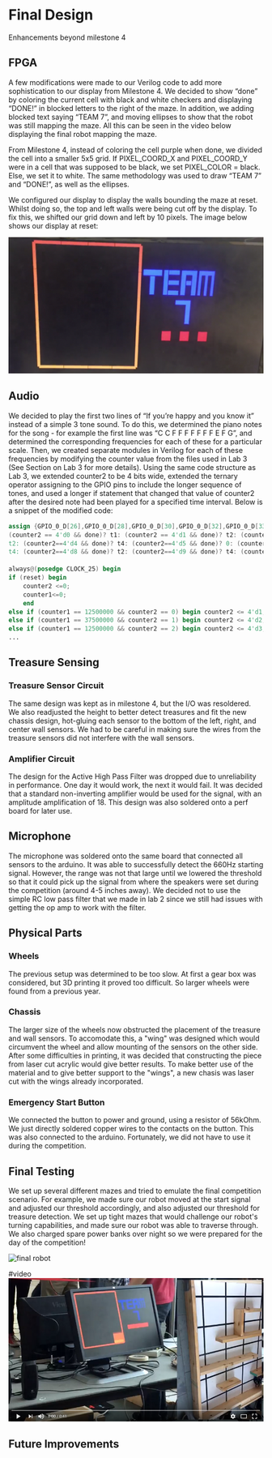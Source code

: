 # Final Design
Enhancements beyond milestone 4  

## FPGA
A few modifications were made to our Verilog code to add more sophistication to our display from Milestone 4. We decided to show “done” by coloring the current cell with black and white checkers and displaying “DONE!” in blocked letters to the right of the maze. In addition, we adding blocked text saying “TEAM 7”, and moving ellipses to show that the robot was still mapping the maze. All this can be seen in the video below displaying the final robot mapping the maze.

From Milestone 4, instead of coloring the cell purple when done, we divided the cell into a smaller 5x5 grid. If PIXEL_COORD_X and PIXEL_COORD_Y were in a cell that was supposed to be black, we set PIXEL_COLOR = black. Else, we set it to white. The same methodology was used to draw “TEAM 7” and “DONE!”, as well as the ellipses. 

We configured our display to display the walls bounding the maze at reset. Whilst doing so, the top and left walls were being cut off by the display. To fix this, we shifted our grid down and left by 10 pixels. The image below shows our display at reset:

![](./image/ResetDisplay.png)


## Audio
We decided to play the first two lines of “If you’re happy and you know it” instead of a simple 3 tone sound. To do this, we determined the piano notes for the song - for example the first line was “C C F F F F F F F E F G”, and determined the corresponding frequencies for each of these for a particular scale. Then, we created separate modules in Verilog for each of these frequencies by modifying the counter value from the files used in Lab 3 (See Section on Lab 3 for more details). Using the same code structure as Lab 3, we extended counter2 to be 4 bits wide, extended the ternary operator assigning to the GPIO pins to include the longer sequence of tones, and used a longer if statement that changed that value of counter2 after the desired note had been played for a specified time interval. Below is a snippet of the modified code:

```verilog 
assign {GPIO_0_D[26],GPIO_0_D[28],GPIO_0_D[30],GPIO_0_D[32],GPIO_0_D[33],GPIO_0_D[31],GPIO_0_D[29],GPIO_0_D[27]} = 
(counter2 == 4'd0 && done)? t1: (counter2 == 4'd1 && done)? t2: (counter2==4'd2 && done)? t3: (counter2==4'd3 && done)? 
t2: (counter2==4'd4 && done)? t4: (counter2==4'd5 && done)? 0: (counter2==4'd6 && done)? t1: (counter2==4'd7 && done)? 
t4: (counter2==4'd8 && done)? t2: (counter2==4'd9 && done)? t4: (counter2==4'd10 && done)? t5: 0; 

always@(posedge CLOCK_25) begin
if (reset) begin
	counter2 <=0; 
	counter1<=0;
	end
else if (counter1 == 12500000 && counter2 == 0) begin counter2 <= 4'd1; counter1 <= 0; end 
else if (counter1 == 37500000 && counter2 == 1) begin counter2 <= 4'd2; counter1 <= 0; end
else if (counter1 == 12500000 && counter2 == 2) begin counter2 <= 4'd3; counter1 <= 0; end
...
```

## Treasure Sensing
### Treasure Sensor Circuit
The same design was kept as in milestone 4, but the I/O was resoldered. We also readjusted the height to better detect treasures and fit the new chassis design, hot-gluing each sensor to the bottom of the left, right, and center wall sensors. We had to be careful in making sure the wires from the treasure sensors did not interfere with the wall sensors. 
### Amplifier Circuit
The design for the Active High Pass Filter was dropped due to unreliability in performance. One day it would work, the next it would fail. It was decided that a standard non-inverting amplifier would be used for the signal, with an amplitude amplification of 18. This design was also soldered onto a perf board for later use.
## Microphone
The microphone was soldered onto the same board that connected all sensors to the arduino. It was able to successfully detect the 660Hz starting signal. However, the range was not that large until we lowered the threshold so that it could pick up the signal from where the speakers were set during the competition (around 4-5 inches away). We decided not to use the simple RC low pass filter that we made in lab 2 since we still had issues with getting the op amp to work with the filter.  

## Physical Parts
### Wheels
The previous setup was determined to be too slow. At first a gear box was considered, but 3D printing it proved too difficult. So larger wheels were found from a previous year.
### Chassis
The larger size of the wheels now obstructed the placement of the treasure and wall sensors. To accomodate this, a "wing" was designed which would circumvent the wheel and allow mounting of the sensors on the other side. After some difficulties in printing, it was decided that constructing the piece from laser cut acrylic would give better results. To make better use of the material and to give better support to the "wings", a new chasis was laser cut with the wings already incorporated.

### Emergency Start Button
We connected the button to power and ground, using a resistor of 56kOhm. We just directly soldered copper wires to the contacts on the button. This was also connected to the arduino. Fortunately, we did not have to use it during the competition. 

## Final Testing
We set up several different mazes and tried to emulate the final competition scenario. For example, we made sure our robot moved at the start signal and adjusted our threshold accordingly, and also adjusted our threshold for treasure detection. We set up tight mazes that would challenge our robot's turning capabilities, and made sure our robot was able to traverse through. We also charged spare power banks over night so we were prepared for the day of the competition!


![final robot](./docs/image/final_robot.jpg)



#video
[![mazevideo](./image/competitionmazerun.PNG)](https://youtu.be/jJJJDXnB0to) 

## Future Improvements

